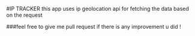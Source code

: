 #IP TRACKER
this app uses ip geolocation api for fetching the data based on the request 

###feel free to give me pull request if there is any improvement u did ! 
